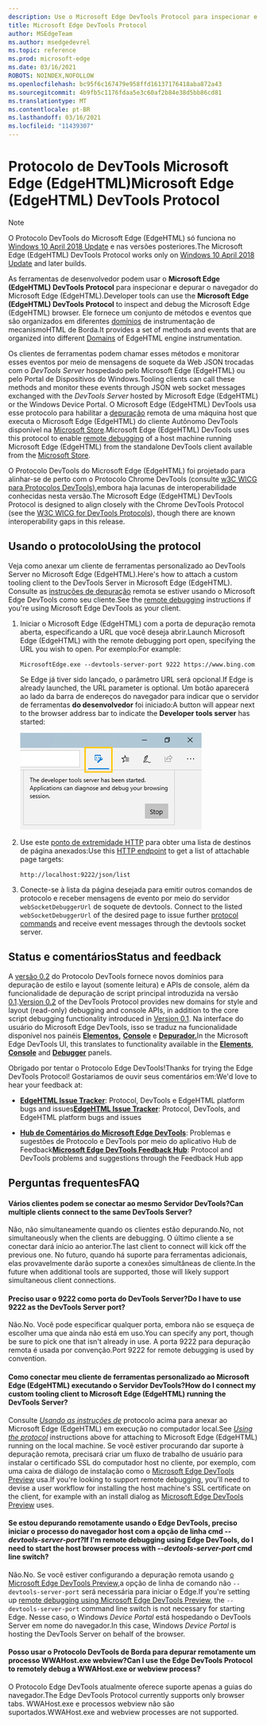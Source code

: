 ```yaml
---
description: Use o Microsoft Edge DevTools Protocol para inspecionar e depurar o navegador do Microsoft Edge (EdgeHTML).
title: Microsoft Edge DevTools Protocol
author: MSEdgeTeam
ms.author: msedgedevrel
ms.topic: reference
ms.prod: microsoft-edge
ms.date: 03/16/2021
ROBOTS: NOINDEX,NOFOLLOW
ms.openlocfilehash: bc95f6c167479e958ffd16137176418aba872a43
ms.sourcegitcommit: 4b9fb5c1176fdaa5e3c60af2b84e38d5bb86cd81
ms.translationtype: MT
ms.contentlocale: pt-BR
ms.lasthandoff: 03/16/2021
ms.locfileid: "11439307"
---
```

# <a name="microsoft-edge-edgehtml-devtools-protocol"></a><span data-ttu-id="762f8-103">Protocolo de DevTools Microsoft Edge (EdgeHTML)</span><span class="sxs-lookup"><span data-stu-id="762f8-103">Microsoft Edge (EdgeHTML) DevTools Protocol</span></span>

> [!NOTE]
> <span data-ttu-id="762f8-104">O Protocolo DevTools do Microsoft Edge (EdgeHTML) só funciona no [Windows 10 April 2018 Update](https://blogs.windows.com/windowsexperience/2018/04/30/how-to-get-the-windows-10-april-2018-update/#5VXkQMU41CJzZPER.97) e nas versões posteriores.</span><span class="sxs-lookup"><span data-stu-id="762f8-104">The Microsoft Edge (EdgeHTML) DevTools Protocol works only on [Windows 10 April 2018 Update](https://blogs.windows.com/windowsexperience/2018/04/30/how-to-get-the-windows-10-april-2018-update/#5VXkQMU41CJzZPER.97) and later builds.</span></span>

<span data-ttu-id="762f8-105">As ferramentas de desenvolvedor podem usar o **Microsoft Edge (EdgeHTML) DevTools Protocol** para inspecionar e depurar o navegador do Microsoft Edge (EdgeHTML).</span><span class="sxs-lookup"><span data-stu-id="762f8-105">Developer tools can use the **Microsoft Edge (EdgeHTML) DevTools Protocol** to inspect and debug the Microsoft Edge (EdgeHTML) browser.</span></span> <span data-ttu-id="762f8-106">Ele fornece um conjunto de métodos e eventos que são organizados em diferentes [domínios](0.2/domains/index.md) de instrumentação de mecanismoHTML de Borda.</span><span class="sxs-lookup"><span data-stu-id="762f8-106">It provides a set of methods and events that are organized into different [Domains](0.2/domains/index.md) of EdgeHTML engine instrumentation.</span></span>

 <span data-ttu-id="762f8-107">Os clientes de ferramentas podem chamar esses métodos e monitorar esses eventos por meio de mensagens de soquete da Web JSON trocadas com o *DevTools Server* hospedado pelo Microsoft Edge (EdgeHTML) ou pelo Portal de Dispositivos do Windows.</span><span class="sxs-lookup"><span data-stu-id="762f8-107">Tooling clients can call these methods and monitor these events through JSON web socket messages exchanged with the *DevTools Server* hosted by Microsoft Edge (EdgeHTML) or the Windows Device Portal.</span></span> <span data-ttu-id="762f8-108">O Microsoft Edge (EdgeHTML) DevTools usa esse protocolo para habilitar a [depuração](0.2/clients.md#microsoft-edge-devtools-preview) remota de uma máquina host que executa o Microsoft Edge (EdgeHTML) do cliente Autônomo DevTools disponível na [Microsoft Store](https://www.microsoft.com/store/p/microsoft-edge-devtools-preview/9mzbfrmz0mnj).</span><span class="sxs-lookup"><span data-stu-id="762f8-108">Microsoft Edge (EdgeHTML) DevTools uses this protocol to enable [remote debugging](0.2/clients.md#microsoft-edge-devtools-preview) of a host machine running Microsoft Edge (EdgeHTML) from the standalone DevTools client available from the [Microsoft Store](https://www.microsoft.com/store/p/microsoft-edge-devtools-preview/9mzbfrmz0mnj).</span></span>

<span data-ttu-id="762f8-109">O Protocolo DevTools do Microsoft Edge (EdgeHTML) foi projetado para alinhar-se de perto com o Protocolo Chrome DevTools (consulte [w3C WICG para Protocolos DevTools),](https://github.com/WICG/devtools-protocol/)embora haja lacunas de interoperabilidade conhecidas nesta versão.</span><span class="sxs-lookup"><span data-stu-id="762f8-109">The Microsoft Edge (EdgeHTML) DevTools Protocol is designed to align closely with the Chrome DevTools Protocol (see the [W3C WICG for DevTools Protocols](https://github.com/WICG/devtools-protocol/)), though there are known interoperability gaps in this release.</span></span>

## <a name="using-the-protocol"></a><span data-ttu-id="762f8-110">Usando o protocolo</span><span class="sxs-lookup"><span data-stu-id="762f8-110">Using the protocol</span></span>

<span data-ttu-id="762f8-111">Veja como anexar um cliente de ferramentas personalizado ao DevTools Server no Microsoft Edge (EdgeHTML).</span><span class="sxs-lookup"><span data-stu-id="762f8-111">Here's how to attach a custom tooling client to the DevTools Server in Microsoft Edge (EdgeHTML).</span></span> <span data-ttu-id="762f8-112">Consulte as [instruções de depuração](0.2/clients.md#microsoft-edge-devtools-preview) remota se estiver usando o Microsoft Edge DevTools como seu cliente.</span><span class="sxs-lookup"><span data-stu-id="762f8-112">See the [remote debugging](0.2/clients.md#microsoft-edge-devtools-preview) instructions if you're using Microsoft Edge DevTools as your client.</span></span>

1. <span data-ttu-id="762f8-113">Iniciar o Microsoft Edge (EdgeHTML) com a porta de depuração remota aberta, especificando a URL que você deseja abrir.</span><span class="sxs-lookup"><span data-stu-id="762f8-113">Launch Microsoft Edge (EdgeHTML) with the remote debugging port open, specifying the URL you wish to open.</span></span> <span data-ttu-id="762f8-114">Por exemplo:</span><span class="sxs-lookup"><span data-stu-id="762f8-114">For example:</span></span>

    ```shell
    MicrosoftEdge.exe --devtools-server-port 9222 https://www.bing.com
    ```

    <span data-ttu-id="762f8-115">Se Edge já tiver sido lançado, o parâmetro URL será opcional.</span><span class="sxs-lookup"><span data-stu-id="762f8-115">If Edge is already launched, the URL parameter is optional.</span></span> <span data-ttu-id="762f8-116">Um botão aparecerá ao lado da barra de endereços do navegador para indicar que o servidor de ferramentas **do desenvolvedor** foi iniciado:</span><span class="sxs-lookup"><span data-stu-id="762f8-116">A button will appear next to the browser address bar to indicate the **Developer tools server** has started:</span></span>

    ![Servidor de ferramentas de desenvolvedor](media/developer-tools-server.png) 

2. <span data-ttu-id="762f8-118">Use este [ponto de extremidade HTTP](0.2/http.md) para obter uma lista de destinos de página anexados:</span><span class="sxs-lookup"><span data-stu-id="762f8-118">Use this [HTTP endpoint](0.2/http.md) to get a list of attachable page targets:</span></span>

    ```http
    http://localhost:9222/json/list
    ```

3. <span data-ttu-id="762f8-119">Conecte-se à lista da página desejada para emitir outros comandos de protocolo e receber mensagens de evento por meio do servidor `webSocketDebuggerUrl` de soquete de devtools. [](0.2/domains/index.md)</span><span class="sxs-lookup"><span data-stu-id="762f8-119">Connect to the listed `webSocketDebuggerUrl` of the desired page to issue further [protocol commands](0.2/domains/index.md) and receive event messages through the devtools socket server.</span></span>

## <a name="status-and-feedback"></a><span data-ttu-id="762f8-120">Status e comentários</span><span class="sxs-lookup"><span data-stu-id="762f8-120">Status and feedback</span></span>

<span data-ttu-id="762f8-121">A [versão 0.2](0.2/index.md) do Protocolo DevTools fornece novos domínios para depuração de estilo e layout (somente leitura) e APIs de console, além da funcionalidade de depuração de script principal introduzida na versão [0.1](0.1/index.md).</span><span class="sxs-lookup"><span data-stu-id="762f8-121">[Version 0.2](0.2/index.md) of the DevTools Protocol provides new domains for style and layout (read-only) debugging and console APIs, in addition to the core script debugging functionality introduced in [Version 0.1](0.1/index.md).</span></span> <span data-ttu-id="762f8-122">Na interface do usuário do Microsoft Edge DevTools, isso se traduz na funcionalidade disponível nos painéis [**Elementos,**](../devtools-guide/elements.md) [**Console**](../devtools-guide/console.md) e [**Depurador.**](../devtools-guide/debugger.md)</span><span class="sxs-lookup"><span data-stu-id="762f8-122">In the Microsoft Edge DevTools UI, this translates to functionality available in the [**Elements**](../devtools-guide/elements.md), [**Console**](../devtools-guide/console.md) and [**Debugger**](../devtools-guide/debugger.md) panels.</span></span>

<span data-ttu-id="762f8-123">Obrigado por tentar o Protocolo Edge DevTools!</span><span class="sxs-lookup"><span data-stu-id="762f8-123">Thanks for trying the Edge DevTools Protocol!</span></span> <span data-ttu-id="762f8-124">Gostariamos de ouvir seus comentários em:</span><span class="sxs-lookup"><span data-stu-id="762f8-124">We'd love to hear your feedback at:</span></span>

<!-- - [**Microsoft Edge Developer UserVoice**](https://wpdev.uservoice.com/forums/257854-microsoft-edge-developer?category_id=84475): DevTools feature ideas and requests-->  

 - <span data-ttu-id="762f8-125">[**EdgeHTML Issue Tracker**](https://developer.microsoft.com/microsoft-edge/platform/issues/): Protocol, DevTools e EdgeHTML platform bugs and issues</span><span class="sxs-lookup"><span data-stu-id="762f8-125">[**EdgeHTML Issue Tracker**](https://developer.microsoft.com/microsoft-edge/platform/issues/): Protocol, DevTools, and EdgeHTML platform bugs and issues</span></span>

 - <span data-ttu-id="762f8-126">[**Hub de Comentários do Microsoft Edge DevTools**](feedback-hub:?referrer=microsoftEdge&tabID=2&newFeedback=true&ContextId=344): Problemas e sugestões de Protocolo e DevTools por meio do aplicativo Hub de Feedback</span><span class="sxs-lookup"><span data-stu-id="762f8-126">[**Microsoft Edge DevTools Feedback Hub**](feedback-hub:?referrer=microsoftEdge&tabID=2&newFeedback=true&ContextId=344): Protocol and DevTools problems and suggestions through the Feedback Hub app</span></span>

## <a name="faq"></a><span data-ttu-id="762f8-127">Perguntas frequentes</span><span class="sxs-lookup"><span data-stu-id="762f8-127">FAQ</span></span>

#### <a name="can-multiple-clients-connect-to-the-same-devtools-server"></a><span data-ttu-id="762f8-128">Vários clientes podem se conectar ao mesmo Servidor DevTools?</span><span class="sxs-lookup"><span data-stu-id="762f8-128">Can multiple clients connect to the same DevTools Server?</span></span>
<span data-ttu-id="762f8-129">Não, não simultaneamente quando os clientes estão depurando.</span><span class="sxs-lookup"><span data-stu-id="762f8-129">No, not simultaneously when the clients are debugging.</span></span> <span data-ttu-id="762f8-130">O último cliente a se conectar dará início ao anterior.</span><span class="sxs-lookup"><span data-stu-id="762f8-130">The last client to connect will kick off the previous one.</span></span> <span data-ttu-id="762f8-131">No futuro, quando há suporte para ferramentas adicionais, elas provavelmente darão suporte a conexões simultâneas de cliente.</span><span class="sxs-lookup"><span data-stu-id="762f8-131">In the future when additional tools are supported, those will likely support simultaneous client connections.</span></span>

#### <a name="do-i-have-to-use-9222-as-the-devtools-server-port"></a><span data-ttu-id="762f8-132">Preciso usar o 9222 como porta do DevTools Server?</span><span class="sxs-lookup"><span data-stu-id="762f8-132">Do I have to use 9222 as the DevTools Server port?</span></span>
<span data-ttu-id="762f8-133">Não.</span><span class="sxs-lookup"><span data-stu-id="762f8-133">No.</span></span> <span data-ttu-id="762f8-134">Você pode especificar qualquer porta, embora não se esqueça de escolher uma que ainda não está em uso.</span><span class="sxs-lookup"><span data-stu-id="762f8-134">You can specify any port, though be sure to pick one that isn't already in use.</span></span> <span data-ttu-id="762f8-135">A porta 9222 para depuração remota é usada por convenção.</span><span class="sxs-lookup"><span data-stu-id="762f8-135">Port 9222 for remote debugging is used by convention.</span></span>

#### <a name="how-do-i-connect-my-custom-tooling-client-to-microsoft-edge-edgehtml-running-the-devtools-server"></a><span data-ttu-id="762f8-136">Como conectar meu cliente de ferramentas personalizado ao Microsoft Edge (EdgeHTML) executando o Servidor DevTools?</span><span class="sxs-lookup"><span data-stu-id="762f8-136">How do I connect my custom tooling client to Microsoft Edge (EdgeHTML) running the DevTools Server?</span></span>
<span data-ttu-id="762f8-137">Consulte [*Usando as instruções de*](#using-the-protocol) protocolo acima para anexar ao Microsoft Edge (EdgeHTML) em execução no computador local.</span><span class="sxs-lookup"><span data-stu-id="762f8-137">See [*Using the protocol*](#using-the-protocol) instructions above for attaching to Microsoft Edge (EdgeHTML) running on the local machine.</span></span> <span data-ttu-id="762f8-138">Se você estiver procurando dar suporte à depuração remota, precisará criar um fluxo de trabalho de usuário para instalar o certificado SSL do computador host no cliente, por exemplo, com uma caixa de diálogo de instalação como o [Microsoft Edge DevTools Preview](./0.2/clients.md#microsoft-edge-devtools-preview) usa.</span><span class="sxs-lookup"><span data-stu-id="762f8-138">If you're looking to support remote debugging, you'll need to devise a user workflow for installing the host machine's SSL certificate on the client, for example with an install dialog as [Microsoft Edge DevTools Preview](./0.2/clients.md#microsoft-edge-devtools-preview) uses.</span></span>

#### <a name="if-im-remote-debugging-using-edge-devtools-do-i-need-to-start-the-host-browser-process-with---devtools-server-port-cmd-line-switch"></a><span data-ttu-id="762f8-139">Se estou depurando remotamente usando o Edge DevTools, preciso iniciar o processo do navegador host com a opção de linha cmd *--devtools-server-port?*</span><span class="sxs-lookup"><span data-stu-id="762f8-139">If I'm remote debugging using Edge DevTools, do I need to start the host browser process with *--devtools-server-port* cmd line switch?</span></span> 
<span data-ttu-id="762f8-140">Não.</span><span class="sxs-lookup"><span data-stu-id="762f8-140">No.</span></span> <span data-ttu-id="762f8-141">Se você estiver configurando a depuração remota usando [o Microsoft Edge DevTools Preview,](./0.2/clients.md#microsoft-edge-devtools-preview)a opção de linha de comando não `--devtools-server-port` será necessária para iniciar o Edge.</span><span class="sxs-lookup"><span data-stu-id="762f8-141">If you're setting up [remote debugging using Microsoft Edge DevTools Preview](./0.2/clients.md#microsoft-edge-devtools-preview), the `--devtools-server-port` command line switch is not necessary for starting Edge.</span></span> <span data-ttu-id="762f8-142">Nesse caso, o Windows *Device Portal* está hospedando o DevTools Server em nome do navegador.</span><span class="sxs-lookup"><span data-stu-id="762f8-142">In this case, Windows *Device Portal* is hosting the DevTools Server on behalf of the browser.</span></span>

#### <a name="can-i-use-the-edge-devtools-protocol-to-remotely-debug-a-wwahostexe-or-webview-process"></a><span data-ttu-id="762f8-143">Posso usar o Protocolo DevTools de Borda para depurar remotamente um processo WWAHost.exe webview?</span><span class="sxs-lookup"><span data-stu-id="762f8-143">Can I use the Edge DevTools Protocol to remotely debug a WWAHost.exe or webview process?</span></span>
<span data-ttu-id="762f8-144">O Protocolo Edge DevTools atualmente oferece suporte apenas a guias do navegador.</span><span class="sxs-lookup"><span data-stu-id="762f8-144">The Edge DevTools Protocol currently supports only browser tabs.</span></span> <span data-ttu-id="762f8-145">WWAHost.exe e processos webview não são suportados.</span><span class="sxs-lookup"><span data-stu-id="762f8-145">WWAHost.exe and webview processes are not supported.</span></span>
